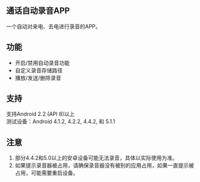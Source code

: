 ## 通话自动录音APP

一个自动对来电、去电进行录音的APP。

## 功能

* 开启/禁用自动录音功能
* 自定义录音存储路径
* 播放/发送/删除录音

## 支持

支持Android 2.2 (API 8)以上  
测试设备：Android 4.1.2, 4.2.2, 4.4.2, 和 5.1.1

## 注意

1. 部分4.4.2和5.0以上的安卓设备可能无法录音，具体以实际使用为准。
2. 如果提示录音器被占用，请确保录音器没有被别的应用占用，如果一直提示被占用，可能需要重启设备。
